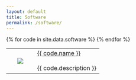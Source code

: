 ```yaml
---
layout: default
title: Software
permalink: /software/
---
```



 
<table class="alternate">
	{% for code in site.data.software %}
		<tr>
            <td style="width: 30%; padding: 2%; text-align: center" > <a href="{{ code.link }}"><img src="../{{ code.image }}" > </a></td>
            <td> <a href="{{ code.link }}" > {{ code.name }} </a> <br/><br/>  {{ code.description }} </td>
        </tr>
	{% endfor %}

</table>
<br/><br/><br/>
